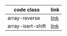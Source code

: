 




code class        | link
------------      | -------------
array-reverse     | [link](code1)
array-isert-shift | [link](http://github.com)
